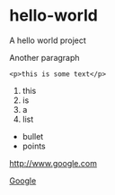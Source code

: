 hello-world
===========

A hello world project

Another paragraph

```
<p>this is some text</p>
```

1. this
2. is
3. a
4. list

 * bullet
 * points

http://www.google.com

[Google](http://www.google.com)